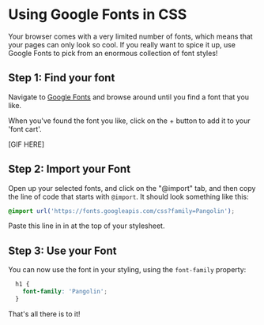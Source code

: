 # Using Google Fonts in CSS

Your browser comes with a very limited number of fonts, which means that your pages can only look so cool. If you really want to spice it up, use Google Fonts to pick from an enormous collection of font styles!

## Step 1: Find your font

Navigate to [Google Fonts](https://fonts.google.com/) and browse around until you find a font that you like.

When you've found the font you like, click on the + button to add it to your 'font cart'.

[GIF HERE]

## Step 2: Import your Font

Open up your selected fonts, and click on the "@import" tab, and then copy the line of code that starts with `@import`. It should look something like this:

```css
@import url('https://fonts.googleapis.com/css?family=Pangolin');
```
Paste this line in in at the top of your stylesheet.

## Step 3: Use your Font

You can now use the font in your styling, using the `font-family` property:

```css
  h1 {
    font-family: 'Pangolin';
  }
```

That's all there is to it!
